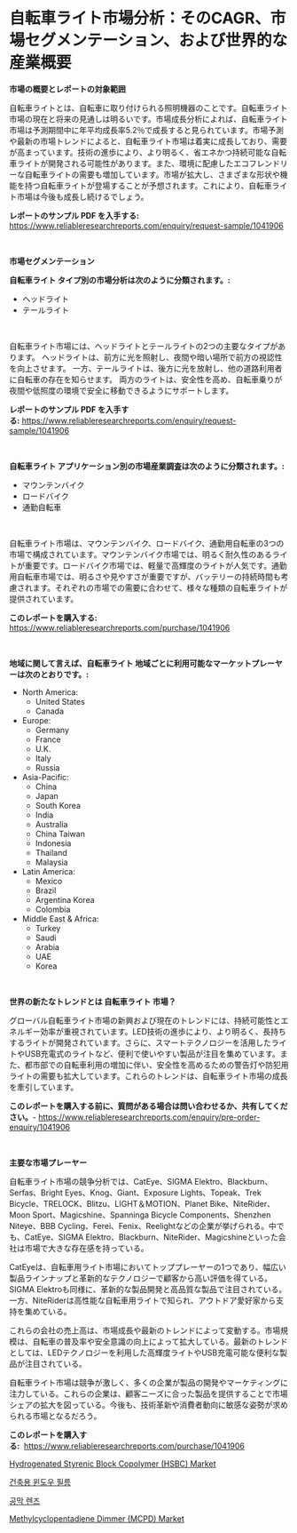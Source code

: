 <p><h1>自転車ライト市場分析：そのCAGR、市場セグメンテーション、および世界的な産業概要</h1></p><p><strong>市場の概要とレポートの対象範囲</strong></p>
<p><p>自転車ライトとは、自転車に取り付けられる照明機器のことです。自転車ライト市場の現在と将来の見通しは明るいです。市場成長分析によれば、自転車ライト市場は予測期間中に年平均成長率5.2％で成長すると見られています。市場予測や最新の市場トレンドによると、自転車ライト市場は着実に成長しており、需要が高まっています。技術の進歩により、より明るく、省エネかつ持続可能な自転車ライトが開発される可能性があります。また、環境に配慮したエコフレンドリーな自転車ライトの需要も増加しています。市場が拡大し、さまざまな形状や機能を持つ自転車ライトが登場することが予想されます。これにより、自転車ライト市場は今後も成長し続けるでしょう。</p></p>
<p><strong>レポートのサンプル PDF を入手する:</strong> <a href="https://www.reliableresearchreports.com/enquiry/request-sample/1041906">https://www.reliableresearchreports.com/enquiry/request-sample/1041906</a></p>
<p>&nbsp;</p>
<p><strong>市場セグメンテーション</strong></p>
<p><strong>自転車ライト タイプ別の市場分析は次のように分類されます。:</strong></p>
<p><ul><li>ヘッドライト</li><li>テールライト</li></ul></p>
<p>&nbsp;</p>
<p><p>自転車ライト市場には、ヘッドライトとテールライトの2つの主要なタイプがあります。  ヘッドライトは、前方に光を照射し、夜間や暗い場所で前方の視認性を向上させます。 一方、テールライトは、後方に光を放射し、他の道路利用者に自転車の存在を知らせます。  両方のライトは、安全性を高め、自転車乗りが夜間や低照度の環境で安全に移動できるようにサポートします。</p></p>
<p><strong>レポートのサンプル PDF を入手する:</strong>&nbsp;<a href="https://www.reliableresearchreports.com/enquiry/request-sample/1041906">https://www.reliableresearchreports.com/enquiry/request-sample/1041906</a></p>
<p>&nbsp;</p>
<p><strong> 自転車ライト アプリケーション別の市場産業調査は次のように分類されます。:</strong></p>
<p><ul><li>マウンテンバイク</li><li>ロードバイク</li><li>通勤自転車</li></ul></p>
<p>&nbsp;</p>
<p><p>自転車ライト市場は、マウンテンバイク、ロードバイク、通勤用自転車の3つの市場で構成されています。マウンテンバイク市場では、明るく耐久性のあるライトが重要です。ロードバイク市場では、軽量で高輝度のライトが人気です。通勤用自転車市場では、明るさや見やすさが重要ですが、バッテリーの持続時間も考慮されます。それぞれの市場での需要に合わせて、様々な種類の自転車ライトが提供されています。</p></p>
<p><strong>このレポートを購入する:</strong>&nbsp; <a href="https://www.reliableresearchreports.com/purchase/1041906">https://www.reliableresearchreports.com/purchase/1041906</a></p>
<p>&nbsp;</p>
<p><strong>地域に関して言えば、自転車ライト 地域ごとに利用可能なマーケットプレーヤーは次のとおりです。:</strong></p>
<p><ul>
    <li>
        North America:
        <ul>
            <li>United States</li>
            <li>Canada</li>
        </ul>
    </li>
    <li>
        Europe:
        <ul>
            <li>Germany</li>
            <li>France</li>
            <li>U.K.</li>
            <li>Italy</li>
            <li>Russia</li>
        </ul>
    </li>
    <li>
        Asia-Pacific:
        <ul>
            <li>China</li>
            <li>Japan</li>
            <li>South Korea</li>
            <li>India</li>
            <li>Australia</li>
            <li>China Taiwan</li>
            <li>Indonesia</li>
            <li>Thailand</li>
            <li>Malaysia</li>
        </ul>
    </li>
    <li>
        Latin America:
        <ul>
            <li>Mexico</li>
            <li>Brazil</li>
            <li>Argentina Korea</li>
            <li>Colombia</li>
        </ul>
    </li>
    <li>
        Middle East & Africa:
        <ul>
            <li>Turkey</li>
            <li>Saudi</li>
            <li>Arabia</li>
            <li>UAE</li>
            <li>Korea</li>
        </ul>
    </li>
    </ul></p>
<p>&nbsp;</p>
<p><strong>世界の新たなトレンドとは 自転車ライト 市場？</strong></p>
<p><p>グローバル自転車ライト市場の新興および現在のトレンドには、持続可能性とエネルギー効率が重視されています。LED技術の進歩により、より明るく、長持ちするライトが開発されています。さらに、スマートテクノロジーを活用したライトやUSB充電式のライトなど、便利で使いやすい製品が注目を集めています。また、都市部での自転車利用の増加に伴い、安全性を高めるための警告灯や防犯用ライトの需要も拡大しています。これらのトレンドは、自転車ライト市場の成長を牽引しています。</p></p>
<p><strong>このレポートを購入する前に、質問がある場合は問い合わせるか、共有してください。</strong>- <a href="https://www.reliableresearchreports.com/enquiry/pre-order-enquiry/1041906">https://www.reliableresearchreports.com/enquiry/pre-order-enquiry/1041906</a></p>
<p>&nbsp;</p>
<p><strong>主要な市場プレーヤー</strong></p>
<p><p>自転車ライト市場の競争分析では、CatEye、SIGMA Elektro、Blackburn、Serfas、Bright Eyes、Knog、Giant、Exposure Lights、Topeak、Trek Bicycle、TRELOCK、Blitzu、LIGHT＆MOTION、Planet Bike、NiteRider、Moon Sport、Magicshine、Spanninga Bicycle Components、Shenzhen Niteye、BBB Cycling、Ferei、Fenix、Reelightなどの企業が挙げられる。中でも、CatEye、SIGMA Elektro、Blackburn、NiteRider、Magicshineといった会社は市場で大きな存在感を持っている。</p><p>CatEyeは、自転車用ライト市場においてトッププレーヤーの1つであり、幅広い製品ラインナップと革新的なテクノロジーで顧客から高い評価を得ている。SIGMA Elektroも同様に、革新的な製品開発と高品質な製品で注目されている。一方、NiteRiderは高性能な自転車用ライトで知られ、アウトドア愛好家から支持を集めている。</p><p>これらの会社の売上高は、市場成長や最新のトレンドによって変動する。市場規模は、自転車の普及率や安全意識の向上によって拡大している。最新のトレンドとしては、LEDテクノロジーを利用した高輝度ライトやUSB充電可能な便利な製品が注目されている。</p><p>自転車ライト市場は競争が激しく、多くの企業が製品の開発やマーケティングに注力している。これらの企業は、顧客ニーズに合った製品を提供することで市場シェアの拡大を図っている。今後も、技術革新や消費者動向に敏感な姿勢が求められる市場となるだろう。</p></p>
<p><strong>このレポートを購入する:</strong>&nbsp;&nbsp;<a href="https://www.reliableresearchreports.com/purchase/1041906">https://www.reliableresearchreports.com/purchase/1041906</a></p>
<p><p><a href="https://github.com/lubmix/Market-Research-Report-List-1/blob/main/hydrogenated-styrenic-block-copolymer-hsbc-market.md">Hydrogenated Styrenic Block Copolymer (HSBC) Market</a></p><p><a href="https://medium.com/@georgebesoiu20221/%EA%B1%B4%EC%B6%95-%EC%B0%BD%EB%AC%B8-%ED%95%84%EB%A6%84-%EC%8B%9C%EC%9E%A5-%EA%B7%9C%EB%AA%A8-cagr-%ED%8A%B8%EB%A0%8C%EB%93%9C-2024-2030-4c97c152e3c0">건축용 윈도우 필름</a></p><p><a href="https://medium.com/@isariontaru/%EA%B0%81%EB%A7%89%EB%A0%8C%EC%A6%88-%EC%8B%9C%EC%9E%A5-%EB%B3%B4%EA%B3%A0%EC%84%9C%EB%8A%94-%EC%9D%B4-%EC%8B%9C%EC%9E%A5%EC%9D%98-%EC%B5%9C%EC%8B%A0-%ED%8A%B8%EB%A0%8C%EB%93%9C%EC%99%80-%EC%84%B1%EC%9E%A5-%EA%B8%B0%ED%9A%8C%EB%A5%BC-%EB%B3%B4%EC%97%AC%EC%A4%8D%EB%8B%88%EB%8B%A4-55e9483076fa">공막 렌즈</a></p><p><a href="https://github.com/joannagoyvaerts/Market-Research-Report-List-1/blob/main/methylcyclopentadiene-dimmer-mcpd-market.md">Methylcyclopentadiene Dimmer (MCPD) Market</a></p></p>